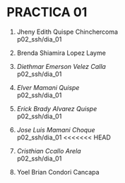 # PRACTICA 01

1. Jheny Edith Quispe Chinchercoma  
   p02_ssh/dia_01

2. Brenda Shiamira Lopez Layme

3. *Diethmar Emerson Velez Calla*  
   p02_ssh/dia_01

4. *Elver Mamani Quispe*  
   p02_ssh/dia_01

5. *Erick Brady Alvarez Quispe*  
   p02_ssh/dia_01

6. *Jose Luis Mamani Choque*  
   p02_ssh/dia_01
<<<<<<< HEAD

7. *Cristhian Ccallo Arela*  
   p02_ssh/dia_01

   
1. Yoel Brian Condori Cancapa
   


